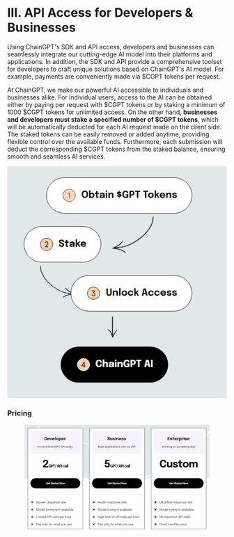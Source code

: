 # III. API Access for Developers & Businesses

Using ChainGPT's SDK and API access, developers and businesses can seamlessly integrate our cutting-edge AI model into their platforms and applications. In addition, the SDK and API provide a comprehensive toolset for developers to craft unique solutions based on ChainGPT's AI model. For example, payments are conveniently made via $CGPT tokens per request.

At ChainGPT, we make our powerful AI accessible to individuals and businesses alike. For individual users, access to the AI can be obtained either by paying per request with $CGPT tokens or by staking a minimum of 1000 $CGPT tokens for unlimited access. On the other hand, **businesses and developers must stake a specified number of $CGPT tokens**, which will be automatically deducted for each AI request made on the client side. The staked tokens can be easily removed or added anytime, providing flexible control over the available funds. Furthermore, each submission will deduct the corresponding $CGPT tokens from the staked balance, ensuring smooth and seamless AI services.

![](<../../.gitbook/assets/image (1) (1).png>)

### Pricing

<figure><img src="../../.gitbook/assets/image (2) (1).png" alt=""><figcaption></figcaption></figure>

